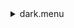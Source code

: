 <details><summary>dark.menu</summary><blockquote><pre><details><summary>dark.cbk</summary><blockquote><pre><details><summary>setupDark.rcp</summary><blockquote><pre>$${\color{red}red}$$ 
 shut	in 
The above code block covers:0.00 minutes of camera integration + hardware moves and overhead</pre></blockquote></details><details><summary>dark_01wave_1beam_1sums_16rep_BOTH.rcp</summary><blockquote><pre>$${\color{red}red}$$ 
 data	rcam	both	656.28	1 
$${\color{red}red}$$ 
 data	rcam	both	656.28	1 
$${\color{red}red}$$ 
 data	rcam	both	656.28	1 
$${\color{red}red}$$ 
 data	rcam	both	656.28	1 
$${\color{red}red}$$ 
 data	rcam	both	656.28	1 
$${\color{red}red}$$ 
 data	rcam	both	656.28	1 
$${\color{red}red}$$ 
 data	rcam	both	656.28	1 
$${\color{red}red}$$ 
 data	rcam	both	656.28	1 
$${\color{red}red}$$ 
 data	rcam	both	656.28	1 
$${\color{red}red}$$ 
 data	rcam	both	656.28	1 
$${\color{red}red}$$ 
 data	rcam	both	656.28	1 
$${\color{red}red}$$ 
 data	rcam	both	656.28	1 
$${\color{red}red}$$ 
 data	rcam	both	656.28	1 
$${\color{red}red}$$ 
 data	rcam	both	656.28	1 
$${\color{red}red}$$ 
 data	rcam	both	656.28	1 
$${\color{red}red}$$ 
 data	rcam	both	656.28	1 
The above code block covers:0.17 minutes of camera integration + hardware moves and overhead</pre></blockquote></details><details><summary>dark_01wave_1beam_16sums_1rep_BOTH.rcp</summary><blockquote><pre>$${\color{red}red}$$ 
 data	rcam	both	656.28	16 
The above code block covers:0.09 minutes of camera integration + hardware moves and overhead</pre></blockquote></details>The above code block covers:0.26 minutes of camera integration + hardware moves and overhead</pre></blockquote></details></pre></blockquote></details>